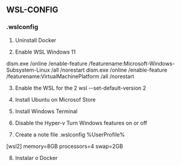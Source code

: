 ## WSL-CONFIG
  ### .wslconfig

1) Uninstall Docker

2) Enable WSL Windows 11


  dism.exe /online /enable-feature /featurename:Microsoft-Windows-Subsystem-Linux /all /norestart
  dism.exe /online /enable-feature /featurename:VirtualMachinePlatform /all /norestart

3) Enable the WSL for the 2
  wsl --set-default-version 2

4) Install Ubuntu on Microsof Store

5) Install Windows Terminal

6) Disable the Hyper-v
  Turn Windows features on or off


7) Create a note file .wslconfig
  %UserProfile%

  [wsl2]
  memory=8GB
  processors=4
  swap=2GB

8) Instalar o Docker
